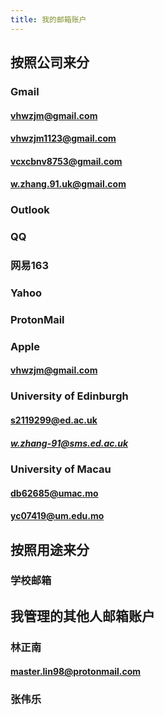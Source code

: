 ```yaml
---
title: 我的邮箱账户
---
```


## 按照公司来分

### Gmail
#### vhwzjm@gmail.com
#### vhwzjm1123@gmail.com
#### vcxcbnv8753@gmail.com
#### w.zhang.91.uk@gmail.com
### Outlook
####
### QQ
### 网易163
### Yahoo
### ProtonMail
####
### Apple
#### vhwzjm@gmail.com
### University of Edinburgh
#### s2119299@ed.ac.uk
##### w.zhang-91@sms.ed.ac.uk
### University of Macau
#### db62685@umac.mo
#### yc07419@um.edu.mo
## 按照用途来分
### 学校邮箱
## 我管理的其他人邮箱账户
### 林正南
#### master.lin98@protonmail.com
### 张伟乐
